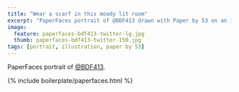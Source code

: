 ```yaml
---
title: "Wear a scarf in this moody lit room"
excerpt: "PaperFaces portrait of @BDF413 drawn with Paper by 53 on an iPad."
image: 
  feature: paperfaces-bdf413-twitter-lg.jpg
  thumb: paperfaces-bdf413-twitter-150.jpg
tags: [portrait, illustration, paper by 53]
---
```


PaperFaces portrait of [@BDF413](http://twitter.com/BDF413).

{% include boilerplate/paperfaces.html %}